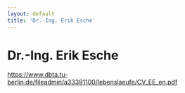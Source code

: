 ```yaml
---
layout: default
title: 'Dr.-Ing. Erik Esche'
---
```


# Dr.-Ing. Erik Esche

https://www.dbta.tu-berlin.de/fileadmin/a33391100/lebenslaeufe/CV_EE_en.pdf